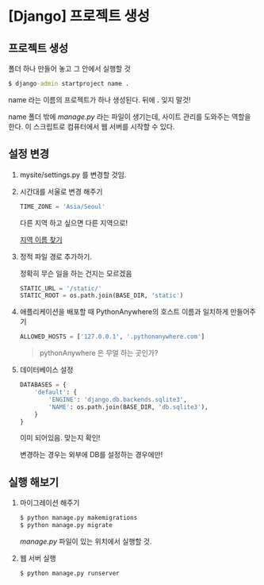 # [Django] 프로젝트 생성



## 프로젝트 생성

폴더 하나 만들어 놓고 그 안에서 실행할 것

~~~cmd
$ django-admin startproject name .
~~~

name 라는 이름의 프로젝트가 하나 생성된다. 뒤에 **.**  잊지 말것!

name 폴더 밖에 *manage.py* 라는 파일이 생기는데, 사이트 관리를 도와주는 역할을 한다. 이 스크립트로 컴퓨터에서 웹 서버를 시작할 수 있다.



## 설정 변경

1. mysite/settings.py 를 변경할 것임.

2. 시간대를 서울로 변경 해주기

   ~~~python
   TIME_ZONE = 'Asia/Seoul'
   ~~~

   다른 지역 하고 싶으면 다른 지역으로!

   [지역 이름 찾기](https://en.wikipedia.org/wiki/List_of_tz_database_time_zones)

3. 정적 파일 경로 추가하기.

   정확히 무슨 일을 하는 건지는 모르겠음

   ~~~python
   STATIC_URL = '/static/'
   STATIC_ROOT = os.path.join(BASE_DIR, 'static')
   ~~~

4. 애플리케이션을 배포할 때 PythonAnywhere의 호스트 이름과 일치하게 만들어주기

   ~~~python
   ALLOWED_HOSTS = ['127.0.0.1', '.pythonanywhere.com']
   ~~~

   > pythonAnywhere 은 무얼 하는 곳인가?

5. 데이터베이스 설정

   ~~~python
   DATABASES = {
       'default': {
           'ENGINE': 'django.db.backends.sqlite3',
           'NAME': os.path.join(BASE_DIR, 'db.sqlite3'),
       }
   }
   ~~~

   이미 되어있음. 맞는지 확인!

   변경하는 경우는 외부에 DB를 설정하는 경우에만!



## 실행 해보기

1. 마이그레이션 해주기

   ```cmd
   $ python manage.py makemigrations
   $ python manage.py migrate
   ```

   *manage.py* 파일이 있는 위치에서 실행할 것.

2. 웹 서버 실행

   ~~~cmd
   $ python manage.py runserver
   ~~~




